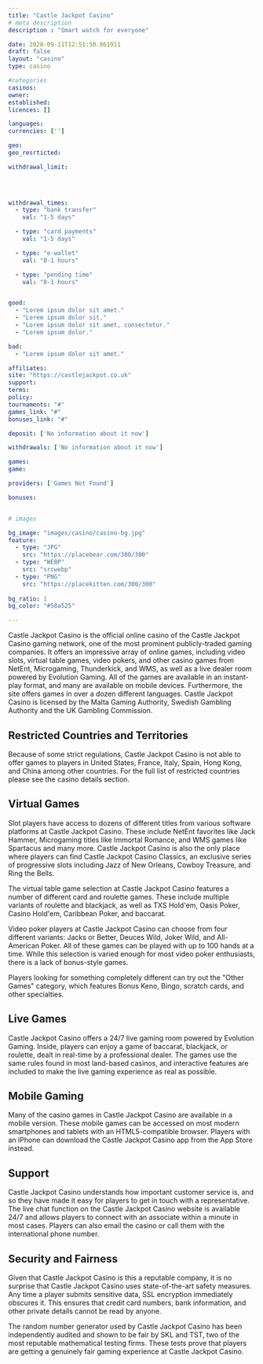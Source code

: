 ```yaml
---
title: "Castle Jackpot Casino"
# meta description
description : "Smart watch for everyone"

date: 2020-09-11T12:51:50.861911
draft: false
layout: "casino" 
type: casino

#categories
casinos: 
owner: 
established: 
licences: []

languages: 
currencies: ['']

geo: 
geo_resrticted: 

withdrawal_limit:

  
  

withdrawal_times:
  - type: "bank transfer"
    val: "1-5 days"

  - type: "card payments"
    val: "1-5 days"

  - type: "e-wallet"
    val: "0-1 hours"

  - type: "pending time"
    val: "0-1 hours"


good:
  - "Lorem ipsum dolor sit amet."
  - "Lorem ipsum dolor sit."
  - "Lorem ipsum dolor sit amet, consectetur."
  - "Lorem ipsum dolor."

bad:
  - "Lorem ipsum dolor sit amet."

affiliates: 
site: "https://castlejackpot.co.uk"
support: 
terms:
policy:
tournaments: "#"
games_link: "#"
bonuses_link: "#"

deposit: ['No information about it now']

withdrawals: ['No information about it now']

games: 
game:

providers: ['Games Not Found']

bonuses:


# images

bg_image: "images/casino/casino-bg.jpg"  
feature:
  - type: "JPG" 
    src: "https://placebear.com/300/300"
  - type: "WEBP"
    src: "srcwebp"
  - type: "PNG"
    src: "https://placekitten.com/300/300"  
 
bg_ratio: 1 
bg_color: "#58a525"  

---
```


Castle Jackpot Casino is the official online casino of the Castle Jackpot Casino gaming network, one of the most prominent publicly-traded gaming companies. It offers an impressive array of online games, including video slots, virtual table games, video pokers, and other casino games from NetEnt, Microgaming, Thunderkick, and WMS, as well as a live dealer room powered by Evolution Gaming. All of the games are available in an instant-play format, and many are available on mobile devices. Furthermore, the site offers games in over a dozen different languages. Castle Jackpot Casino is licensed by the Malta Gaming Authority, Swedish Gambling Authority and the UK Gambling Commission.

## Restricted Countries and Territories
Because of some strict regulations, Castle Jackpot Casino is not able to offer games to players in United States, France, Italy, Spain, Hong Kong, and China among other countries. For the full list of restricted countries please see the casino details section.

## Virtual Games
Slot players have access to dozens of different titles from various software platforms at Castle Jackpot Casino. These include NetEnt favorites like Jack Hammer, Microgaming titles like Immortal Romance, and WMS games like Spartacus and many more. Castle Jackpot Casino is also the only place where players can find Castle Jackpot Casino Classics, an exclusive series of progressive slots including Jazz of New Orleans, Cowboy Treasure, and Ring the Bells.

The virtual table game selection at Castle Jackpot Casino features a number of different card and roulette games. These include multiple variants of roulette and blackjack, as well as TXS Hold'em, Oasis Poker, Casino Hold'em, Caribbean Poker, and baccarat.

Video poker players at Castle Jackpot Casino can choose from four different variants: Jacks or Better, Deuces Wild, Joker Wild, and All-American Poker. All of these games can be played with up to 100 hands at a time. While this selection is varied enough for most video poker enthusiasts, there is a lack of bonus-style games.

Players looking for something completely different can try out the "Other Games" category, which features Bonus Keno, Bingo, scratch cards, and other specialties.

## Live Games
Castle Jackpot Casino offers a 24/7 live gaming room powered by Evolution Gaming. Inside, players can enjoy a game of baccarat, blackjack, or roulette, dealt in real-time by a professional dealer. The games use the same rules found in most land-based casinos, and interactive features are included to make the live gaming experience as real as possible.

## Mobile Gaming
Many of the casino games in Castle Jackpot Casino are available in a mobile version. These mobile games can be accessed on most modern smartphones and tablets with an HTML5-compatible browser. Players with an iPhone can download the Castle Jackpot Casino app from the App Store instead.

## Support
Castle Jackpot Casino understands how important customer service is, and so they have made it easy for players to get in touch with a representative. The live chat function on the Castle Jackpot Casino website is available 24/7 and allows players to connect with an associate within a minute in most cases. Players can also email the casino or call them with the international phone number.

## Security and Fairness
Given that Castle Jackpot Casino is this a reputable company, it is no surprise that Castle Jackpot Casino uses state-of-the-art safety measures. Any time a player submits sensitive data, SSL encryption immediately obscures it. This ensures that credit card numbers, bank information, and other private details cannot be read by anyone.

The random number generator used by Castle Jackpot Casino has been independently audited and shown to be fair by SKL and TST, two of the most reputable mathematical testing firms. These tests prove that players are getting a genuinely fair gaming experience at Castle Jackpot Casino.